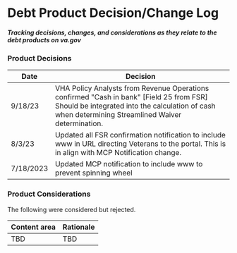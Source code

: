 # Debt Product Decision/Change Log 
***Tracking decisions, changes, and considerations as they relate to the debt products on va.gov***




### Product Decisions

| Date | Decision |
| ---- | ---- |
| 9/18/23 | VHA Policy Analysts from Revenue Operations confirmed "Cash in bank" [Field 25 from FSR] Should be integrated into the calculation of cash when determining Streamlined Waiver determination.|
|8/3/23 | Updated all FSR confirmation notification to include www in URL directing Veterans to the portal. This is in align with MCP Notification change.|
| 7/18/2023 | Updated MCP notification to include www to prevent spinning wheel |


### Product Considerations

The following were considered but rejected.

| Content area | Rationale |
| ------- | -------- |
| TBD| TBD |
